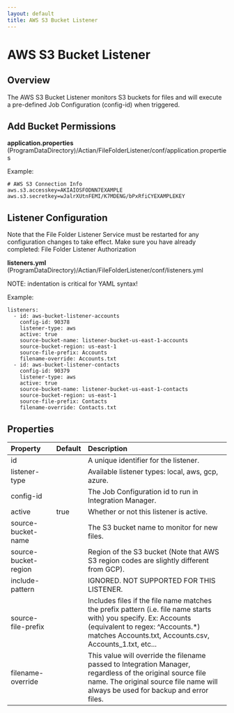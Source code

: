```yaml
---
layout: default
title: AWS S3 Bucket Listener
---
```

# AWS S3 Bucket Listener

## Overview

The AWS S3 Bucket Listener monitors S3 buckets for files and will execute a pre-defined Job Configuration (config-id) when triggered.

## Add Bucket Permissions

**application.properties**
(ProgramDataDirectory)/Actian/FileFolderListener/conf/application.properties

Example:
```
# AWS S3 Connection Info
aws.s3.accesskey=AKIAIOSFODNN7EXAMPLE 
aws.s3.secretkey=wJalrXUtnFEMI/K7MDENG/bPxRfiCYEXAMPLEKEY
```

## Listener Configuration

Note that the File Folder Listener Service must be restarted for any configuration changes to take effect. Make sure you have already completed: File Folder Listener Authorization

**listeners.yml**
(ProgramDataDirectory)/Actian/FileFolderListener/conf/listeners.yml

NOTE: indentation is critical for YAML syntax!

Example:
```
listeners:   
  - id: aws-bucket-listener-accounts
    config-id: 90378
    listener-type: aws
    active: true
    source-bucket-name: listener-bucket-us-east-1-accounts
    source-bucket-region: us-east-1
    source-file-prefix: Accounts
	filename-override: Accounts.txt 
  - id: aws-bucket-listener-contacts
    config-id: 90379
    listener-type: aws
    active: true
    source-bucket-name: listener-bucket-us-east-1-contacts
    source-bucket-region: us-east-1
    source-file-prefix: Contacts 
	filename-override: Contacts.txt
```

## Properties

| Property                | Default | Description                                                                                                                                                                                                                               |
| :---------------------- | :------ | :---------------------------------------------------------------------------------------------------------------------------------------------------------------------------------------------------------------------------------------- |
| id                      |         | A unique identifier for the listener.                                                                                                                                                                                                     |
| listener-type           |         | Available listener types: local, aws, gcp, azure.                                                                                                                                                                                         |
| config-id               |         | The Job Configuration id to run in Integration Manager.                                                                                                                                                                                   |
| active                  | true    | Whether or not this listener is active.                                                                                                                                                                                                   |
| source-bucket-name      |         | The S3 bucket name to monitor for new files.                                                                                                                                                                                              |
| source-bucket-region    |         | Region of the S3 bucket (Note that AWS S3 region codes are slightly different from GCP).                                                                                                                                                  |
| include-pattern         |         | IGNORED. NOT SUPPORTED FOR THIS LISTENER.                                                                                                                                                                                                 |
| source-file-prefix      |         | Includes files if the file name matches the prefix pattern (i.e. file name starts with) you specify. Ex: Accounts (equivalent to regex: ^Accounts.\*) matches Accounts.txt, Accounts.csv, Accounts_1.txt, etc...                          |
| filename-override       |         | This value will override the filename passed to Integration Manager, regardless of the original source file name. The original source file name will always be used for backup and error files.                                           |